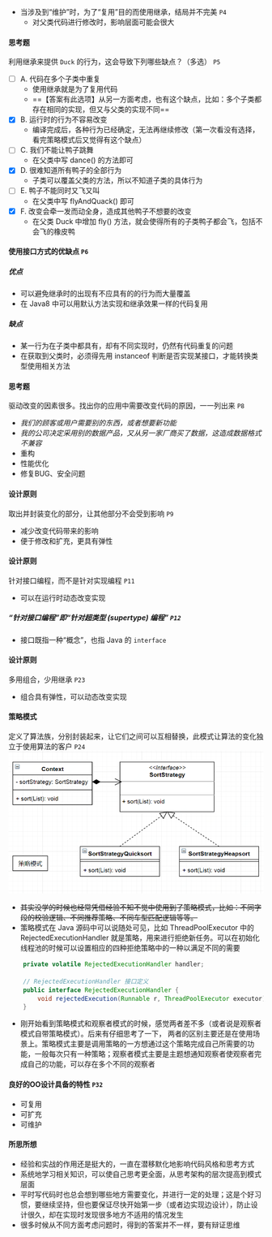 - 当涉及到“维护”时，为了“复用”目的而使用继承，结局并不完美 `P4`
    - 对父类代码进行修改时，影响层面可能会很大

#### 思考题
利用继承来提供 `Duck` 的行为，这会导致下列哪些缺点？（多选） `P5`
- [ ] A. 代码在多个子类中重复
    - 使用继承就是为了复用代码
    - ==【答案有此选项】从另一方面考虑，也有这个缺点，比如：多个子类都存在相同的实现，但又与父类的实现不同==
- [x] B. 运行时的行为不容易改变
    - 编译完成后，各种行为已经确定，无法再继续修改（第一次看没有选择，看完策略模式后又觉得有这个缺点）
- [ ] C. 我们不能让鸭子跳舞
    - 在父类中写 dance() 的方法即可
- [x] D. 很难知道所有鸭子的全部行为
    - 子类可以覆盖父类的方法，所以不知道子类的具体行为
- [ ] E. 鸭子不能同时又飞又叫
    - 在父类中写 flyAndQuack() 即可
- [x] F. 改变会牵一发而动全身，造成其他鸭子不想要的改变
    - 在父类 Duck 中增加 fly() 方法，就会使得所有的子类鸭子都会飞，包括不会飞的橡皮鸭

#### 使用接口方式的优缺点 `P6`
##### 优点
- 可以避免继承时的出现有不应具有的的行为而大量覆盖
- 在 Java8 中可以用默认方法实现和继承效果一样的代码复用
##### 缺点
- 某一行为在子类中都具有，却有不同实现时，仍然有代码重复的问题
- 在获取到父类时，必须得先用 instanceof 判断是否实现某接口，才能转换类型使用相关方法

#### 思考题
驱动改变的因素很多。找出你的应用中需要改变代码的原因，一一列出来 `P8`
- *我们的顾客或用户需要别的东西，或者想要新功能*
- *我的公司决定采用别的数据产品，又从另一家厂商买了数据，这造成数据格式不兼容*
- 重构
- 性能优化
- 修复BUG、安全问题

#### 设计原则
取出并封装变化的部分，让其他部分不会受到影响 `P9`
- 减少改变代码带来的影响
- 便于修改和扩充，更具有弹性

#### 设计原则
针对接口编程，而不是针对实现编程 `P11`
- 可以在运行时动态改变实现

##### “针对接口编程”即“针对超类型 (supertype) 编程” `P12`
- 接口既指一种“概念”，也指 Java 的 `interface`

#### 设计原则
多用组合，少用继承 `P23`
- 组合具有弹性，可以动态改变实现

#### 策略模式
定义了算法族，分别封装起来，让它们之间可以互相替换，此模式让算法的变化独立于使用算法的客户 `P24`
![策略模式](./img/01.%20策略模式.jpg)
- ~~其实没学的时候也经常凭借经验不知不觉中使用到了策略模式，比如：不同字段的校验逻辑、不同推荐策略、不同车型匹配逻辑等等。~~ 
- 策略模式在 Java 源码中可以说随处可见，比如 ThreadPoolExecutor 中的 RejectedExecutionHandler 就是策略，用来进行拒绝新任务。可以在初始化线程池的时候可以设置相应的四种拒绝策略中的一种以满足不同的需要
```java
    private volatile RejectedExecutionHandler handler;
    
    // RejectedExecutionHandler 接口定义
    public interface RejectedExecutionHandler {
        void rejectedExecution(Runnable r, ThreadPoolExecutor executor);
    }
```
- 刚开始看到策略模式和观察者模式的时候，感觉两者差不多（或者说是观察者模式自带策略模式）。后来有仔细思考了一下， 两者的区别主要还是在使用场景上。策略模式主要是调用策略的一方想通过这个策略完成自己所需要的功能，一般每次只有一种策略；观察者模式主要是主题想通知观察者使观察者完成自己的功能，可以存在多个不同的观察者

#### 良好的OO设计具备的特性 `P32`
- 可复用
- 可扩充
- 可维护

#### 所思所想
- 经验和实战的作用还是挺大的，一直在潜移默化地影响代码风格和思考方式
- 系统地学习相关知识，可以使自己思考更全面，从思考架构的层次提高到模式层面
- 平时写代码时也总会想到哪些地方需要变化，并进行一定的处理；这是个好习惯，要继续坚持，但也要保证尽快开始第一步（或者边实现边设计），防止设计很久，却在实现时发现很多地方不适用的情况发生
- 很多时候从不同方面考虑问题时，得到的答案并不一样，要有辩证思维